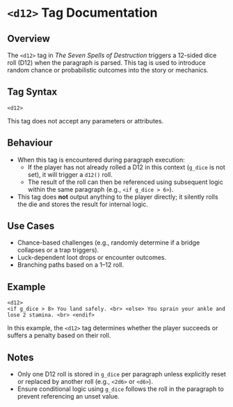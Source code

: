 # `<d12>` Tag Documentation

## Overview

The `<d12>` tag in *The Seven Spells of Destruction* triggers a 12-sided dice roll (D12) when the paragraph is parsed. This tag is used to introduce random chance or probabilistic outcomes into the story or mechanics.

## Tag Syntax

```plaintext
<d12>
```

This tag does not accept any parameters or attributes.

## Behaviour

- When this tag is encountered during paragraph execution:
  - If the player has not already rolled a D12 in this context (`g_dice` is not set), it will trigger a `d12()` roll.
  - The result of the roll can then be referenced using subsequent logic within the same paragraph (e.g., `<if g_dice > 6>`).
- This tag does **not** output anything to the player directly; it silently rolls the die and stores the result for internal logic.

## Use Cases

- Chance-based challenges (e.g., randomly determine if a bridge collapses or a trap triggers).
- Luck-dependent loot drops or encounter outcomes.
- Branching paths based on a 1–12 roll.

## Example

```plaintext
<d12>
<if g_dice > 8> You land safely. <br> <else> You sprain your ankle and lose 2 stamina. <br> <endif>
```

In this example, the `<d12>` tag determines whether the player succeeds or suffers a penalty based on their roll.

## Notes

- Only one D12 roll is stored in `g_dice` per paragraph unless explicitly reset or replaced by another roll (e.g., `<2d6>` or `<d6>`).
- Ensure conditional logic using `g_dice` follows the roll in the paragraph to prevent referencing an unset value.

